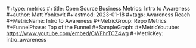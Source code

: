 #+type: metrics
#+title: Open Source Business Metrics: Intro to Awareness
#+author: Matt Yonkovit
#+lastmod: 2023-01-18
#+tags: Awareness Reach  
#+MetricName: Intro to Awareness
#+MetricGroup: Repo Metrics
#+FunnelPhase: Top of the Funnel
#+SampleGraph: 
#+MetricYoutube: https://www.youtube.com/embed/CWFhrTCZ4wg
#+MetricKey: intro_awareness
